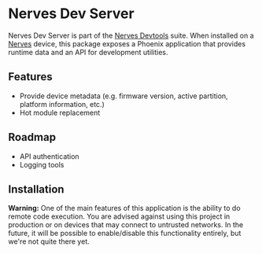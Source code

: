 # Nerves Dev Server

Nerves Dev Server is part of the [Nerves Devtools](https://github.com/bjyoungblood/vscode-nerves-devtools)
suite. When installed on a [Nerves](https://nerves-project.org/) device, this
package exposes a Phoenix application that provides runtime data and an API for
development utilities.

## Features

* Provide device metadata (e.g. firmware version, active partition, platform information, etc.)
* Hot module replacement

## Roadmap

* API authentication
* Logging tools

## Installation

**Warning:** One of the main features of this application is the ability to do
remote code execution. You are advised against using this project in production
or on devices that may connect to untrusted networks. In the future, it will be
possible to enable/disable this functionality entirely, but we're not quite
there yet.
